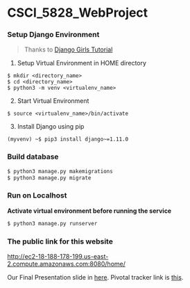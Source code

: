 # CSCI_5828_WebProject

### Setup Django Environment

> Thanks to [Django Girls Tutorial](https://tutorial.djangogirls.org/en/installation/)

1. Setup Virtual Environment in HOME directory
```
$ mkdir <directory_name>
$ cd <directory_name>
$ python3 -m venv <virtualenv_name>
```

2. Start Virtual Environment
```
$ source <virtualenv_name>/bin/activate
```

3. Install Django using pip
```
(myvenv) ~$ pip3 install django~=1.11.0
```

### Build database

```bash
$ python3 manage.py makemigrations
$ python3 manage.py migrate
```


### Run on Localhost

**Activate virtual environment before running the service**

```bash
$ python3 manage.py runserver
```

### The public link for this website
http://ec2-18-188-178-199.us-east-2.compute.amazonaws.com:8080/home/

Our Final Presentation slide in [here](https://docs.google.com/presentation/d/1rhUF6xPapdNi7tXPnt2-WC6IUncK8Pmji1Rsw6t2hvQ/edit#slide=id.g3928e3aff2_0_112).
Pivotal tracker link is [this](https://www.pivotaltracker.com/n/projects/2166399).
